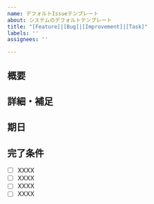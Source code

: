 ```yaml
---
name: デフォルトIssueテンプレート
about: システムのデフォルトテンプレート
title: "[Feature]|[Bug]|[Improvement]|[Task]"
labels: ''
assignees: ''

---
```


## 概要

## 詳細・補足
<!-- URLなどを記載 -->

## 期日

## 完了条件
- [ ] XXXX
- [ ] XXXX
- [ ] XXXX
- [ ] XXXX
<!-- 補足事項あれば記載 -->
